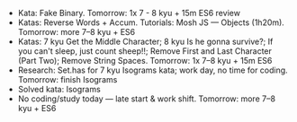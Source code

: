 - Kata: Fake Binary. Tomorrow: 1x 7 - 8 kyu + 15m ES6 review
- Katas: Reverse Words + Accum. Tutorials: Mosh JS — Objects (1h20m). Tomorrow: more 7–8 kyu + ES6
- Katas: 7 kyu Get the Middle Character; 8 kyu Is he gonna survive?; If you can't sleep, just count sheep!!; Remove First and Last Character (Part Two); Remove String Spaces. Tomorrow: 1x 7–8 kyu + 15m ES6
- Research: Set.has for 7 kyu Isograms kata; work day, no time for coding. Tomorrow: finish Isograms
- Solved kata: Isograms
- No coding/study today — late start & work shift. Tomorrow: more 7–8 kyu + ES6
